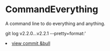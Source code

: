 # CommandEverything
A command line to do everything and anything.

git log v2.2.0...v2.2.1 --pretty=format:'<li> <a href="http://github.com/jerel/project/commit/%H">view commit &bull
